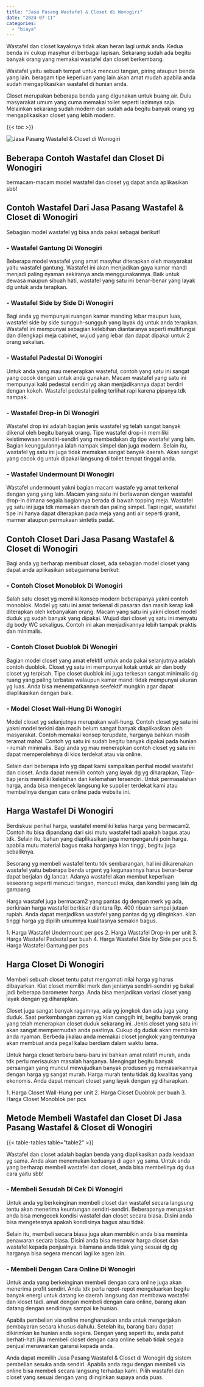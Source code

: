 ```yaml
---
title: "Jasa Pasang Wastafel & Closet di Wonogiri"
date: "2024-07-11"
categories: 
  - "biaya"
---
```


Wastafel dan closet kayaknya tidak akan heran lagi untuk anda. Kedua benda ini cukup masyhur di berbagai lapisan. Sekarang sudah ada begitu banyak orang yang memakai wastafel dan closet berkembang.

Wastafel yaitu sebuah tempat untuk mencuci tangan, piring ataupun benda yang lain. beragam tipe keperluan yang lain akan amat mudah apabila anda sudah mengaplikasikan wastafel di hunian anda.

Closet merupakan beberapa benda yang digunakan untuk buang air. Dulu masyarakat umum yang cuma memakai toilet seperti lazimnya saja. Melainkan sekarang sudah modern dan sudah ada begitu banyak orang yg mengaplikasikan closet yang lebih modern.

{{< toc >}}

![Jasa Pasang Wastafel & Closet di Wonogiri](/images/wastafel-closet-murah41.png)

## Beberapa Contoh Wastafel dan Closet Di Wonogiri

bermacam-macam model wastafel dan closet yg dapat anda aplikasikan sbb!

## Contoh Wastafel Dari Jasa Pasang Wastafel & Closet di Wonogiri

Sebagian model wastafel yg bisa anda pakai sebagai berikut!

### \- Wastafel Gantung Di Wonogiri

Beberapa model wastafel yang amat masyhur diterapkan oleh masyarakat yaitu wastafel gantung. Wastafel ini akan menjadikan gaya kamar mandi menjadi paling nyaman sekiranya anda menggunakannya. Baik untuk dewasa maupun sibuah hati, wastafel yang satu ini benar-benar yang layak dg untuk anda terapkan.

### \- Wastafel Side by Side Di Wonogiri

Bagi anda yg mempunyai ruangan kamar manding lebar maupun luas, wastafel side by side sungguh-sungguh yang layak dg untuk anda terapkan. Wastafel ini mempunyai sebagian kelebihan diantaranya seperti multifungsi dan dilengkapi meja cabinet, wujud yang lebar dan dapat dipakai untuk 2 orang sekalian.

### \- Wastafel Padestal Di Wonogiri

Untuk anda yang mau menerapkan wasteful, contoh yang satu ini sangat yang cocok dengan untuk anda gunakan. Macam wastafel yang satu ini mempunyai kaki pedestal sendiri yg akan menjadikannya dapat berdiri dengan kokoh. Wastafel pedestal paling terlihat rapi karena pipanya tdk nampak.

### \- Wastafel Drop-in Di Wonogiri

Wastafel drop ini adalah bagian jenis wastafel yg telah sangat banyak dikenal oleh begitu banyak orang. Tipe wastafel drop-in memiliki keistimewaan sendiri-sendiri yang membedakan dg tipe wastafel yang lain. Bagian keunggulannya ialah nampak simpel dan juga modern. Selain itu, wastafel yg satu ini juga tidak memakan sangat banyak daerah. Akan sangat yang cocok dg untuk dipakai langsung di toilet tempat tinggal anda.

### \- Wastafel Undermount Di Wonogiri

Wastafel undermount yakni bagian macam wastafe yg amat terkenal dengan yang yang lain. Macam yang satu ini berlawanan dengan wastafel drop-in dimana segala bagiannya berada di bawah topping meja. Wastafel yg satu ini juga tdk memakan daerah dan paling simpel. Tapi ingat, wastafel tipe ini hanya dapat diterapkan pada meja yang anti air seperti granit, marmer ataupun permukaan sintetis padat.

## Contoh Closet Dari Jasa Pasang Wastafel & Closet di Wonogiri

Bagi anda yg berharap membuat closet, ada sebagian model closet yang dapat anda aplikasikan sebagaimana berikut:

### \- Contoh Closet Monoblok Di Wonogiri

Salah satu closet yg memiliki konsep modern beberapanya yakni contoh monoblok. Model yg satu ini amat terkenal di pasaran dan masih kerap kali diterapkan oleh kebanyakan orang. Macam yang satu ini yakni closet model duduk yg sudah banyak yang dipakai. Wujud dari closet yg satu ini menyatu dg body WC sekaligus. Contoh ini akan menjadikannya lebih tampak praktis dan minimalis.

### \- Contoh Closet Duoblok Di Wonogiri

Bagian model closet yang amat efektif untuk anda pakai selanjutnya adalah contoh duoblok. Closet yg satu ini mempunyai kotak untuk air dan body closet yg terpisah. Tipe closet duoblok ini juga terkesan sangat minimalis dg ruang yang paling terbatas walaupun kamar mandi tidak mempunyai ukuran yg luas. Anda bisa menempatkannya seefektif mungkin agar dapat diaplikasikan dengan baik.

### \- Model Closet Wall-Hung Di Wonogiri

Model closet yg selanjutnya merupakan wall-hung. Contoh closet yg satu ini yakni model terkini dan masih belum sangat banyak diaplikasikan oleh masyarakat. Contoh memakai konsep terupdate, harganya bahkan masih teramat mahal. Contoh yg satu ini sudah begitu banyak dipakai pada hunian - rumah minimalis. Bagi anda yg mau menerapkan contoh closet yg satu ini dapat memperolehnya di kios terdekat atau via online.

Selain dari beberapa info yg dapat kami sampaikan perihal model wastafel dan closet. Anda dapat memilih contoh yang layak dg yg diharapkan, Tiap-tiap jenis memiliki kelebihan dan kelemahan tersendiri. Untuk permasalahan harga, anda bisa mengecek langsung ke supplier terdekat kami atau membelinya dengan cara online pada website ini.

## Harga Wastafel Di Wonogiri

Berdiskusi perihal harga, wastafel memiliki kelas harga yang bermacam2. Contoh itu bisa dipandang dari sisi mutu wastafel tadi apakah bagus atau tdk. Selain itu, bahan yang diaplikasikan juga mempengaruhi poin harga. apabila mutu material bagus maka harganya kian tinggi, begitu juga sebaliknya.

Sesorang yg membeli wastafel tentu tdk sembarangan, hal ini dikarenakan wastafel yaitu beberapa benda urgent yg kegunaannya harus benar-benar dapat berjalan dg lancar. Adanya wastafel akan membut keperluan seseorang seperti mencuci tangan, mencuci muka, dan kondisi yang lain dg gampang.

Harga wastafel juga bermacam2 yang pantas dg dengan merk yg ada, perkiraan harga wastafel berkisar diantara Rp. 400 ribuan sampai jutaan rupiah. Anda dapat menjadikan wastafel yang pantas dg yg diinginkan. kian tinggi harga yg dipilih umumnya kualitasnya semakin bagus.

1\. Harga Wastafel Undermount per pcs 2. Harga Wastafel Drop-in per unit 3. Harga Wastafel Padestal per buah 4. Harga Wastafel Side by Side per pcs 5. Harga Wastafel Gantung per pcs

## Harga Closet Di Wonogiri

Membeli sebuah closet tentu patut mengamati nilai harga yg harus dibayarkan. Kiat closet memiliki merk dan jenisnya sendiri-sendiri yg bakal jadi beberapa barometer harga. Anda bisa menjadikan variasi closet yang layak dengan yg diharapkan.

Closet juga sangat banyak ragamnya, ada yg jongkok dan ada juga yang duduk. Saat perkembangan zaman yg kian canggih ini, begitu banyak orang yang telah menerapkan closet duduk sekarang ini. Jenis closet yang satu ini akan sangat mempermudah anda pastinya. Cukup dg duduk akan membikin anda nyaman. Berbeda jikalau anda memakai closet jongkok yang tentunya akan membuat anda pegal kalau berdiam dalam waktu lama.

Untuk harga closet terbaru baru-baru ini bahkan amat relatif murah, anda tdk perlu merisaukan masalah harganya. Mengingat begitu banyak persaingan yang muncul mewujudkan banyak produsen yg memasarkannya dengan harga yg sangat murah. Harga murah tentu tidak dg kwalitas yang ekonomis. Anda dapat mencari closet yang layak dengan yg diharapkan.

1\. Harga Closet Wall-Hung per unit 2. Harga Closet Duoblok per buah 3. Harga Closet Monoblok per pcs

## Metode Membeli Wastafel dan Closet Di Jasa Pasang Wastafel & Closet di Wonogiri

{{< table-tables table="table2" >}}

Wastafel dan closet adalah bagian benda yang diaplikasikan pada keadaan yg sama. Anda akan menemukan keduanya di agen yg sama. Untuk anda yang berharap membeli wastafel dan closet, anda bisa membelinya dg dua cara yaitu sbb!

### \- Membeli Sesudah Di Cek Di Wonogiri

Untuk anda yg berkeinginan membeli closet dan wastafel secara langsung tentu akan menerima keuntungan sendiri-sendiri. Beberapanya merupakan anda bisa mengecek kondisi wastafel dan closet secara biasa. Disini anda bisa mengetesnya apakah kondisinya bagus atau tidak.

Selain itu, membeli secara biasa juga akan membikin anda bisa meminta penawaran secara biasa. Disini anda bisa menawar harga closet dan wastafel kepada penjualnya. bilamana anda tidak yang sesuai dg dg harganya bisa segera mencari lagi ke agen lain.

### \- Membeli Dengan Cara Online Di Wonogiri

Untuk anda yang berkeinginan membeli dengan cara online juga akan menerima profit sendiri. Anda tdk perlu repot-repot mengeluarkan begitu banyak energi untuk datang ke daerah langsung dan membawa wastafel dan kloset tadi. amat dengan membeli dengan cara online, barang akan datang dengan sendirinya sampai ke hunian.

Apabila pembelian via online mengharuskan anda untuk mengerjakan pembayaran secara khusus dahulu. Setelah itu, barang baru dapat dikirimkan ke hunian anda segera. Dengan yang seperti itu, anda patut berhati-hati jika membeli closet dengan cara online sebab tidak segala penjual menawarkan garansi kepada anda.

Anda dapat memilih Jasa Pasang Wastafel & Closet di Wonogiri dg sistem pembelian sesuka anda sendiri. Apabila anda ragu dengan membeli via online bisa membeli secara langsung terhadap kami. Pilih wastafel dan closet yang sesuai dengan yang diinginkan supaya anda puas.
